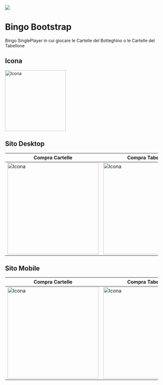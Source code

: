 <img src="https://github.com/vittorioPiotti/Bingo/blob/main/preview.png" />



# Bingo Bootstrap
Bingo SinglePlayer in cui giocare le Cartelle del Botteghino o le Cartelle del Tabellone

## Icona 
<img src="https://github.com/vittorioPiotti/Bingo/blob/main/img/icona.png" alt="Icona" width="200"/>




## Sito Desktop

| Compra Cartelle | Compra Tabellone| Gioca Cartelle | Gioca Tabellone
| ------------ | ------------ | ------------ | ------------ |
| <img src="https://github.com/vittorioPiotti/Bingo/blob/main/cartelleDesktop.png" alt="Icona" width="300"/> | <img src="https://github.com/vittorioPiotti/Bingo/blob/main/cartelleDesktop.png" alt="Icona" width="300"/>  | <img src="https://github.com/vittorioPiotti/Bingo/blob/main/giocoCartelleDesktop.png" alt="Icona" width="300"/>  | <img src="https://github.com/vittorioPiotti/Bingo/blob/main/giocoTabelloneDesktop.png" alt="Icona" width="300"/> | 



## Sito Mobile

| Compra Cartelle | Compra Tabellone| Gioca Cartelle | Gioca Tabellone
| ------------ | ------------ | ------------ | ------------ |
| <img src="https://github.com/vittorioPiotti/Bingo/blob/main/cartelleMobile.png" alt="Icona" width="300"/> | <img src="https://github.com/vittorioPiotti/Bingo/blob/main/cartelleMobile.png" alt="Icona" width="300"/>  | <img src="https://github.com/vittorioPiotti/Bingo/blob/main/giocoCarteleMobile.png" alt="Icona" width="300"/>  | <img src="https://github.com/vittorioPiotti/Bingo/blob/main/giocoTabelloneMobile.png" alt="Icona" width="300"/> | 


